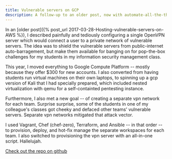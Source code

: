```yaml
---
title: Vulnerable servers on GCP
description: A follow-up to an older post, now with automate-all-the-things.
---
```


In an [older post]({% post_url 2017-03-28-Hosting-vulnerable-servers-on-AWS %}), I described painfully and tediously configuring a single OpenVPN server which would connect a user to a private network of vulnerable servers. The idea was to shield
the vulnerable servers from public-internet auto-barragement, but make them available for banging on for pop-the-box challenges for my students in my information security management class.

This year, I moved everything to Google Compute Platform -- mostly because they offer $300 for new accounts. I also converted from having students run virtual machines on their own laptops,
to spinning up a gcp version of Kali that I had specially prepared, which included nested virtualization with qemu for a self-containted pentesting instance.

Furthermore, I also met a new goal -- of creating a separate vpn network for each team. Surprise surprise, some of the students in one of my colleague's classes got cheeky and defaced other teams'
vulnerable servers. Separate vpn networks mitigated that attack vector.

I used Vagrant, Chef (chef-zero), Terraform, and Ansible -- in that order -- to provision, deploy, and hot-fix manage the separate workspaces for each team. I also switched to provisioning the vpn
server with an all-in-one script. Hallelujah.

<p class='text-center'><a class='btn btn-large btn-success' href='https://github.com/deargle/gcp-vuln-server-behind-openvpn'>Check out the repo on github</a></p>
